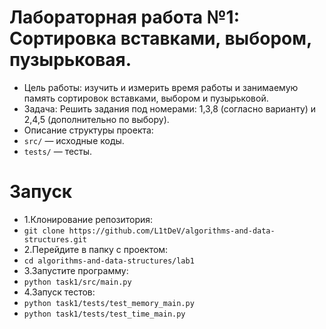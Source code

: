 # Лабораторная работа №1: Сортировка вставками, выбором, пузырьковая.
- Цель работы: изучить и измерить время работы и занимаемую память сортировок вставками, выбором и пузырьковой.
- Задача: Решить задания под номерами: 1,3,8 (согласно варианту) и 2,4,5 (дополнительно по выбору).
- Описание структуры проекта:
- ```src/``` — исходные коды.
- ```tests/``` — тесты.
# Запуск
- 1.Клонирование репозитория:
- ```git clone https://github.com/L1tDeV/algorithms-and-data-structures.git```
- 2.Перейдите в папку с проектом:
- ```cd algorithms-and-data-structures/lab1```
- 3.Запустите программу:
- ```python task1/src/main.py```
- 4.Запуск тестов:
- ```python task1/tests/test_memory_main.py```
- ```python task1/tests/test_time_main.py```
